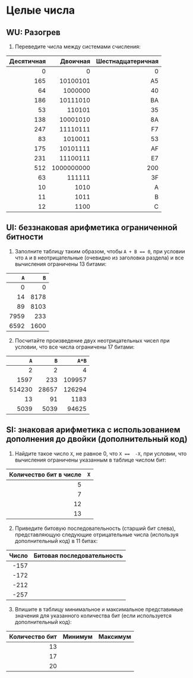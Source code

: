 # Целые числа
## WU: Разогрев
1. Переведите числа между системами счисления:

|Десятичная| Двоичная |Шестнадцатеричная|
|---------:|---------:|----------------:|
|         0|         0|                0|
|       165|  10100101|               A5|
|        64|   1000000|               40|
|       186|  10111010|               BA|
|        53|    110101|               35|
|       138|  10001010|               8A|
|       247|  11110111|               F7|
|        83|   1010011|               53|
|       175|  10101111|               AF|
|       231|  11100111|               E7|
|       512|1000000000|              200|
|        63|    111111|               3F|
|        10|      1010|                A|
|        11|      1011|                B|
|        12|      1100|                C|

## UI: беззнаковая арифметика ограниченной битности
1. Заполните таблицу таким образом, чтобы `A + B == 0`, при условии
   что `A` и `B` неотрицательные (очевидно из заголовка раздела) и все вычисления ограничены 13 битами:

| `A` | `B` |
|----:|----:|
|    0|    0|
|   14| 8178|
|   89| 8103|
| 7959|  233|
| 6592| 1600|

2. Посчитайте произведение двух неотрицательных чисел при условии, что все числа ограничены 17 битами:

|  `A`  |  `B`  | `A*B` |
|------:|------:|------:|
|      2|      2|      4|
|   1597|    233| 109957|
| 514230|  28657| 126294|
|     13|     91|   1183|
|   5039|   5039|  94625|

## SI: знаковая арифметика с использованием дополнения до двойки (дополнительный код)
1. Найдите такое число `X`, не равное 0, что `X ==  -X`, при условии, что вычисления ограничены указанным в таблице числом бит:

|Количество бит в числе|  `X`  |
|---------------------:|------:|
|                     5|       |
|                     7|       |
|                    12|       |
|                    13|       |

2. Приведите битовую последовательность (старший бит слева), представляющую следующие отрицательные числа (используя дополнительный код) в 11 битах:

|Число|Битовая последовательность|
|----:|-------------------------:|
| -157|                          |
| -172|                          |
| -212|                          |
| -257|                          |

3. Впишите в таблицу минимальное и максимальное представимые значения для указанного количества бит (если используется дополнительный код):

|Количество бит| Минимум | Максимум|
|-------------:|--------:|--------:|
|            13|         |         |
|            17|         |         |
|            20|         |         |
